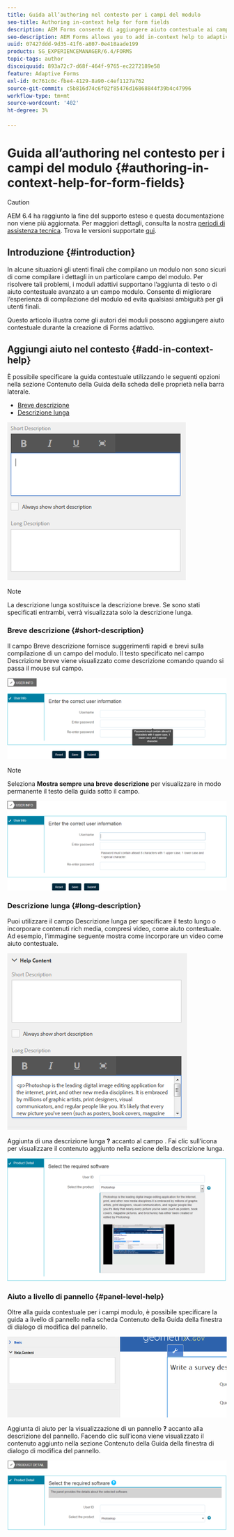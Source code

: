 ```yaml
---
title: Guida all’authoring nel contesto per i campi del modulo
seo-title: Authoring in-context help for form fields
description: AEM Forms consente di aggiungere aiuto contestuale ai campi e ai pannelli dei moduli adattivi, come testo o rich media, compresi i video.
seo-description: AEM Forms allows you to add in-context help to adaptive form fields and panels, as text or rich media, including videos.
uuid: 07427ddd-9d35-41f6-a807-0e418aade199
products: SG_EXPERIENCEMANAGER/6.4/FORMS
topic-tags: author
discoiquuid: 893a72c7-d68f-464f-9765-ec2272189e58
feature: Adaptive Forms
exl-id: 0c761c0c-fbe4-4129-8a90-c4ef1127a762
source-git-commit: c5b816d74c6f02f85476d16868844f39b4c47996
workflow-type: tm+mt
source-wordcount: '402'
ht-degree: 3%

---
```


# Guida all’authoring nel contesto per i campi del modulo {#authoring-in-context-help-for-form-fields}

>[!CAUTION]
>
>AEM 6.4 ha raggiunto la fine del supporto esteso e questa documentazione non viene più aggiornata. Per maggiori dettagli, consulta la nostra [periodi di assistenza tecnica](https://helpx.adobe.com/it/support/programs/eol-matrix.html). Trova le versioni supportate [qui](https://experienceleague.adobe.com/docs/).

## Introduzione {#introduction}

In alcune situazioni gli utenti finali che compilano un modulo non sono sicuri di come compilare i dettagli in un particolare campo del modulo. Per risolvere tali problemi, i moduli adattivi supportano l’aggiunta di testo o di aiuto contestuale avanzato a un campo modulo. Consente di migliorare l’esperienza di compilazione del modulo ed evita qualsiasi ambiguità per gli utenti finali.

Questo articolo illustra come gli autori dei moduli possono aggiungere aiuto contestuale durante la creazione di Forms adattivo.

## Aggiungi aiuto nel contesto {#add-in-context-help}

È possibile specificare la guida contestuale utilizzando le seguenti opzioni nella sezione Contenuto della Guida della scheda delle proprietà nella barra laterale.

* [Breve descrizione](/help/forms/using/authoring-in-field-help.md#p-short-description-p)
* [Descrizione lunga](/help/forms/using/authoring-in-field-help.md#p-long-description-p)

![Aiuto contestuale per i campi modulo](assets/descriptions.png)

>[!NOTE]
>
>La descrizione lunga sostituisce la descrizione breve. Se sono stati specificati entrambi, verrà visualizzata solo la descrizione lunga.

### Breve descrizione {#short-description}

Il campo Breve descrizione fornisce suggerimenti rapidi e brevi sulla compilazione di un campo del modulo. Il testo specificato nel campo Descrizione breve viene visualizzato come descrizione comando quando si passa il mouse sul campo.

![Breve descrizione dell’aggiunta della guida contestuale per i campi modulo](assets/tooltip.png)

>[!NOTE]
>
>Seleziona **Mostra sempre una breve descrizione** per visualizzare in modo permanente il testo della guida sotto il campo.

![Aiuto permanente nel contesto sotto il campo](assets/short1.png)

### Descrizione lunga {#long-description}

Puoi utilizzare il campo Descrizione lunga per specificare il testo lungo o incorporare contenuti rich media, compresi video, come aiuto contestuale. Ad esempio, l’immagine seguente mostra come incorporare un video come aiuto contestuale.

![Aggiunta di contenuti multimediali avanzati come aiuto contestuale per i campi modulo](assets/long-descriptions.png)

Aggiunta di una descrizione lunga **?** accanto al campo . Fai clic sull’icona per visualizzare il contenuto aggiunto nella sezione della descrizione lunga.

![Esempio di aiuto contestuale rich media](assets/photoshop.png)

### Aiuto a livello di pannello {#panel-level-help}

Oltre alla guida contestuale per i campi modulo, è possibile specificare la guida a livello di pannello nella scheda Contenuto della Guida della finestra di dialogo di modifica del pannello.

![Aggiunta di aiuto contestuale a un pannello del modulo](assets/panel-level-help.png)

Aggiunta di aiuto per la visualizzazione di un pannello **?** accanto alla descrizione del pannello. Facendo clic sull’icona viene visualizzato il contenuto aggiunto nella sezione Contenuto della Guida della finestra di dialogo di modifica del pannello.

![Esempio di aiuto contestuale a livello di pannello del modulo](assets/photoshop-1.png)
